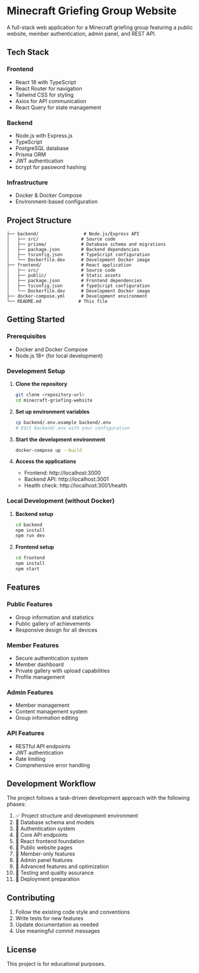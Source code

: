 # Minecraft Griefing Group Website

A full-stack web application for a Minecraft griefing group featuring a public website, member authentication, admin panel, and REST API.

## Tech Stack

### Frontend
- React 18 with TypeScript
- React Router for navigation
- Tailwind CSS for styling
- Axios for API communication
- React Query for state management

### Backend
- Node.js with Express.js
- TypeScript
- PostgreSQL database
- Prisma ORM
- JWT authentication
- bcrypt for password hashing

### Infrastructure
- Docker & Docker Compose
- Environment-based configuration

## Project Structure

```
├── backend/                 # Node.js/Express API
│   ├── src/                # Source code
│   ├── prisma/             # Database schema and migrations
│   ├── package.json        # Backend dependencies
│   ├── tsconfig.json       # TypeScript configuration
│   └── Dockerfile.dev      # Development Docker image
├── frontend/               # React application
│   ├── src/                # Source code
│   ├── public/             # Static assets
│   ├── package.json        # Frontend dependencies
│   ├── tsconfig.json       # TypeScript configuration
│   └── Dockerfile.dev      # Development Docker image
├── docker-compose.yml      # Development environment
└── README.md              # This file
```

## Getting Started

### Prerequisites
- Docker and Docker Compose
- Node.js 18+ (for local development)

### Development Setup

1. **Clone the repository**
   ```bash
   git clone <repository-url>
   cd minecraft-griefing-website
   ```

2. **Set up environment variables**
   ```bash
   cp backend/.env.example backend/.env
   # Edit backend/.env with your configuration
   ```

3. **Start the development environment**
   ```bash
   docker-compose up --build
   ```

4. **Access the applications**
   - Frontend: http://localhost:3000
   - Backend API: http://localhost:3001
   - Health check: http://localhost:3001/health

### Local Development (without Docker)

1. **Backend setup**
   ```bash
   cd backend
   npm install
   npm run dev
   ```

2. **Frontend setup**
   ```bash
   cd frontend
   npm install
   npm start
   ```

## Features

### Public Features
- Group information and statistics
- Public gallery of achievements
- Responsive design for all devices

### Member Features
- Secure authentication system
- Member dashboard
- Private gallery with upload capabilities
- Profile management

### Admin Features
- Member management
- Content management system
- Group information editing

### API Features
- RESTful API endpoints
- JWT authentication
- Rate limiting
- Comprehensive error handling

## Development Workflow

The project follows a task-driven development approach with the following phases:

1. ✅ Project structure and development environment
2. 🔄 Database schema and models
3. 🔄 Authentication system
4. 🔄 Core API endpoints
5. 🔄 React frontend foundation
6. 🔄 Public website pages
7. 🔄 Member-only features
8. 🔄 Admin panel features
9. 🔄 Advanced features and optimization
10. 🔄 Testing and quality assurance
11. 🔄 Deployment preparation

## Contributing

1. Follow the existing code style and conventions
2. Write tests for new features
3. Update documentation as needed
4. Use meaningful commit messages

## License

This project is for educational purposes.
